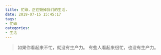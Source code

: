 ```yaml
---
title: 忙碌，正在毁掉我们的生活.
date: 2019-07-15 15:45:17
tags: 
- 忙碌
categories: 
- 生活
---
```


> 如果你看起来不忙，就没有生产力。
> 有些人看起来很忙，也没有生产力。

<!-- more -->







